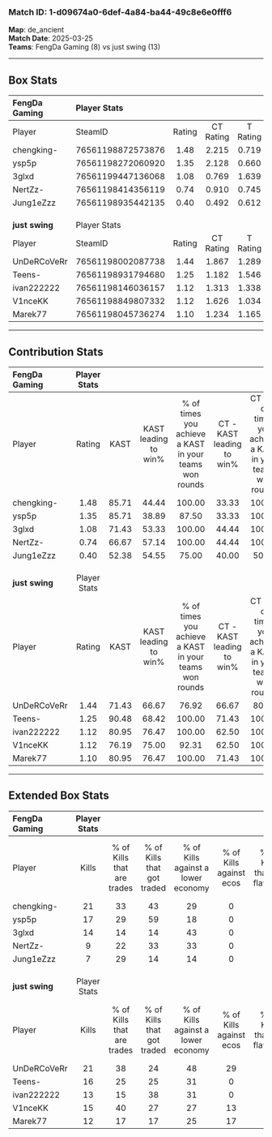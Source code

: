 ### Match ID: 1-d09674a0-6def-4a84-ba44-49c8e6e0fff6  
**Map**: de_ancient  
**Match Date**: 2025-03-25  
**Teams**: FengDa Gaming (8) vs just swing (13)  

---  

## Box Stats  

| **FengDa Gaming** | Player Stats      |        |           |          |       |       |       |         |        |      |     |
| :- | :- | :-: | :-: | :-: | :-: | :-: | :-: | :-: | :-: | :-: | :-: |
| Player            | SteamID           | Rating | CT Rating | T Rating | KAST  |  ADR  | Kills | Assists | Deaths | K/D  | HS% |
| chengking-        | 76561198872573876 |  1.48  |   2.215   |  0.719   | 85.71 | 80.8  |  21   |    5    |   14   | 1.50 | 47  |
| ysp5p             | 76561198272060920 |  1.35  |   2.128   |  0.660   | 85.71 | 105.0 |  17   |    8    |   16   | 1.06 | 64  |
| 3glxd             | 76561199447136068 |  1.08  |   0.769   |  1.639   | 71.43 | 69.6  |  14   |    5    |   13   | 1.08 | 50  |
| NertZz-           | 76561198414356119 |  0.74  |   0.910   |  0.745   | 66.67 | 57.9  |   9   |    4    |   15   | 0.60 | 55  |
| Jung1eZzz         | 76561198935442135 |  0.40  |   0.492   |  0.612   | 52.38 | 42.7  |   7   |    3    |   19   | 0.37 | 71  |
|                   |                   |        |           |          |       |       |       |         |        |      |     |
|                   |                   |        |           |          |       |       |       |         |        |      |     |
|                   |                   |        |           |          |       |       |       |         |        |      |     |
| **just swing**    | Player Stats      |        |           |          |       |       |       |         |        |      |     |
| Player            | SteamID           | Rating | CT Rating | T Rating | KAST  |  ADR  | Kills | Assists | Deaths | K/D  | HS% |
| UnDeRCoVeRr       | 76561198002087738 |  1.44  |   1.867   |  1.289   | 71.43 | 101.9 |  21   |    5    |   14   | 1.50 | 47  |
| Teens-            | 76561198931794680 |  1.25  |   1.182   |  1.546   | 90.48 | 72.4  |  16   |    3    |   15   | 1.07 | 62  |
| ivan222222        | 76561198146036157 |  1.12  |   1.313   |  1.338   | 80.95 | 78.5  |  13   |    8    |   14   | 0.93 | 46  |
| V1nceKK           | 76561198849807332 |  1.12  |   1.626   |  1.034   | 76.19 | 66.3  |  15   |    5    |   14   | 1.07 | 40  |
| Marek77           | 76561198045736274 |  1.10  |   1.234   |  1.165   | 80.95 | 66.0  |  12   |    5    |   11   | 1.09 | 41  |
---  

## Contribution Stats  

| **FengDa Gaming** | Player Stats |       |                      |                                                        |                           |                                                             |                          |                                                            |
| :- | :-: | :-: | :-: | :-: | :-: | :-: | :-: | :-: |
| Player            |    Rating    | KAST  | KAST leading to win% | % of times you achieve a KAST in your teams won rounds | CT - KAST leading to win% | CT - % of times you achieve a KAST in your teams won rounds | T - KAST leading to win% | T - % of times you achieve a KAST in your teams won rounds |
| chengking-        |     1.48     | 85.71 |        44.44         |                         100.00                         |           33.33           |                           100.00                            |          66.67           |                           100.00                           |
| ysp5p             |     1.35     | 85.71 |        38.89         |                         87.50                          |           33.33           |                           100.00                            |          50.00           |                           75.00                            |
| 3glxd             |     1.08     | 71.43 |        53.33         |                         100.00                         |           44.44           |                           100.00                            |          66.67           |                           100.00                           |
| NertZz-           |     0.74     | 66.67 |        57.14         |                         100.00                         |           44.44           |                           100.00                            |          80.00           |                           100.00                           |
| Jung1eZzz         |     0.40     | 52.38 |        54.55         |                         75.00                          |           40.00           |                            50.00                            |          66.67           |                           100.00                           |
|                   |              |       |                      |                                                        |                           |                                                             |                          |                                                            |
|                   |              |       |                      |                                                        |                           |                                                             |                          |                                                            |
|                   |              |       |                      |                                                        |                           |                                                             |                          |                                                            |
| **just swing**    | Player Stats |       |                      |                                                        |                           |                                                             |                          |                                                            |
| Player            |    Rating    | KAST  | KAST leading to win% | % of times you achieve a KAST in your teams won rounds | CT - KAST leading to win% | CT - % of times you achieve a KAST in your teams won rounds | T - KAST leading to win% | T - % of times you achieve a KAST in your teams won rounds |
| UnDeRCoVeRr       |     1.44     | 71.43 |        66.67         |                         76.92                          |           66.67           |                            80.00                            |          66.67           |                           75.00                            |
| Teens-            |     1.25     | 90.48 |        68.42         |                         100.00                         |           71.43           |                           100.00                            |          66.67           |                           100.00                           |
| ivan222222        |     1.12     | 80.95 |        76.47         |                         100.00                         |           62.50           |                           100.00                            |          88.89           |                           100.00                           |
| V1nceKK           |     1.12     | 76.19 |        75.00         |                         92.31                          |           62.50           |                           100.00                            |          87.50           |                           87.50                            |
| Marek77           |     1.10     | 80.95 |        76.47         |                         100.00                         |           71.43           |                           100.00                            |          80.00           |                           100.00                           |
---  

## Extended Box Stats  

| **FengDa Gaming** | Player Stats |                            |                            |                                    |                         |                              |                                 |        |                             |                                     |                          |                               |                            |
| :- | :-: | :-: | :-: | :-: | :-: | :-: | :-: | :-: | :-: | :-: | :-: | :-: | :-: |
| Player            |    Kills     | % of Kills that are trades | % of Kills that got traded | % of Kills against a lower economy | % of Kills against ecos | % of Kills that are flawless | % of Kills that are close duels | Deaths | % of Deaths that get traded | % of Deaths against a lower economy | % of Deaths against ecos | % of Deaths that are flawless | % of Deaths that are close |
| chengking-        |      21      |             33             |             43             |                 29                 |            0            |              76              |                5                |   14   |             29              |                 21                  |            0             |              71               |             0              |
| ysp5p             |      17      |             29             |             59             |                 18                 |            0            |              65              |                6                |   16   |             31              |                 31                  |            0             |              44               |             19             |
| 3glxd             |      14      |             14             |             14             |                 43                 |            0            |              86              |                0                |   13   |             23              |                 23                  |            0             |              69               |             0              |
| NertZz-           |      9       |             22             |             33             |                 33                 |            0            |              67              |                0                |   15   |             20              |                 27                  |            0             |              60               |             13             |
| Jung1eZzz         |      7       |             29             |             14             |                 14                 |            0            |              14              |               14                |   19   |             26              |                 26                  |            0             |              47               |             0              |
|                   |              |                            |                            |                                    |                         |                              |                                 |        |                             |                                     |                          |                               |                            |
|                   |              |                            |                            |                                    |                         |                              |                                 |        |                             |                                     |                          |                               |                            |
|                   |              |                            |                            |                                    |                         |                              |                                 |        |                             |                                     |                          |                               |                            |
| **just swing**    | Player Stats |                            |                            |                                    |                         |                              |                                 |        |                             |                                     |                          |                               |                            |
| Player            |    Kills     | % of Kills that are trades | % of Kills that got traded | % of Kills against a lower economy | % of Kills against ecos | % of Kills that are flawless | % of Kills that are close duels | Deaths | % of Deaths that get traded | % of Deaths against a lower economy | % of Deaths against ecos | % of Deaths that are flawless | % of Deaths that are close |
| UnDeRCoVeRr       |      21      |             38             |             24             |                 48                 |           29            |              67              |                0                |   14   |             21              |                 29                  |            7             |              64               |             0              |
| Teens-            |      16      |             25             |             25             |                 31                 |            0            |              44              |                6                |   15   |             33              |                 40                  |            7             |              67               |             0              |
| ivan222222        |      13      |             15             |             38             |                 31                 |            0            |              54              |               15                |   14   |             50              |                 29                  |            7             |              64               |             7              |
| V1nceKK           |      15      |             40             |             27             |                 27                 |           13            |              67              |                7                |   14   |             50              |                 43                  |            7             |              79               |             7              |
| Marek77           |      12      |             17             |             17             |                 25                 |           17            |              33              |                8                |   11   |             27              |                 27                  |            0             |              73               |             9              |
